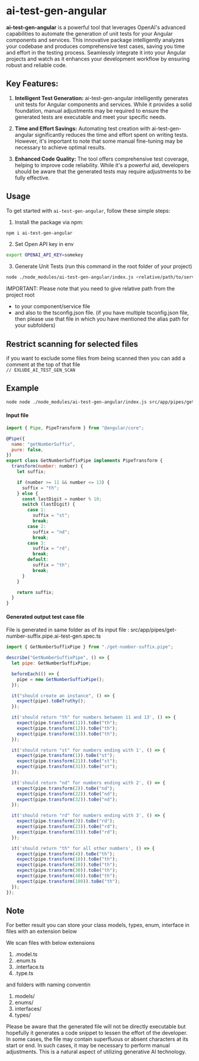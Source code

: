 # ai-test-gen-angular

**ai-test-gen-angular** is a powerful tool that leverages OpenAI's advanced capabilities to automate the generation of unit tests for your Angular components and services. This innovative package intelligently analyzes your codebase and produces comprehensive test cases, saving you time and effort in the testing process. Seamlessly integrate it into your Angular projects and watch as it enhances your development workflow by ensuring robust and reliable code.

## Key Features:

1. **Intelligent Test Generation:**
   ai-test-gen-angular intelligently generates unit tests for Angular components and services. While it provides a solid foundation, manual adjustments may be required to ensure the generated tests are executable and meet your specific needs.

2. **Time and Effort Savings:**
   Automating test creation with ai-test-gen-angular significantly reduces the time and effort spent on writing tests. However, it's important to note that some manual fine-tuning may be necessary to achieve optimal results.

3. **Enhanced Code Quality:**
   The tool offers comprehensive test coverage, helping to improve code reliability. While it's a powerful aid, developers should be aware that the generated tests may require adjustments to be fully effective.

## Usage

To get started with `ai-test-gen-angular`, follow these simple steps:

1. Install the package via npm:

```bash
npm i ai-test-gen-angular
```

2. Set Open API key in env

```bash
export OPENAI_API_KEY=somekey
```

3. Generate Unit Tests (run this command in the root folder of your project)

```bash
node ./node_modules/ai-test-gen-angular/index.js <relative/path/to/service/or/somecomponent.component.ts> <relative/path/to/tsconfig.json>
```

IMPORTANT:
Please note that you need to give relative path from the project root

- to your component/service file
- and also to the tsconfig.json file. (if you have multiple tsconfig.json file, then please use that file in which you have mentioned the alias path for your subfolders)

## Restrict scanning for selected files

if you want to exclude some files from being scanned then you can add a comment at the top of that file  
`// EXLUDE_AI_TEST_GEN_SCAN `

## Example

```bash
node node ./node_modules/ai-test-gen-angular/index.js src/app/pipes/get-number-suffix.pipe.ts ./tsconfig.base.json
```

#### Input file

```javascript
import { Pipe, PipeTransform } from "@angular/core";

@Pipe({
  name: "getNumberSuffix",
  pure: false,
})
export class GetNumberSuffixPipe implements PipeTransform {
  transform(number: number) {
    let suffix;

    if (number >= 11 && number <= 13) {
      suffix = "th";
    } else {
      const lastDigit = number % 10;
      switch (lastDigit) {
        case 1:
          suffix = "st";
          break;
        case 2:
          suffix = "nd";
          break;
        case 3:
          suffix = "rd";
          break;
        default:
          suffix = "th";
          break;
      }
    }

    return suffix;
  }
}
```

#### Generated output test case file

File is generated in same folder as of its input file : src/app/pipes/get-number-suffix.pipe.ai-test-gen.spec.ts

```javascript
import { GetNumberSuffixPipe } from "./get-number-suffix.pipe";

describe("GetNumberSuffixPipe", () => {
  let pipe: GetNumberSuffixPipe;

  beforeEach(() => {
    pipe = new GetNumberSuffixPipe();
  });

  it("should create an instance", () => {
    expect(pipe).toBeTruthy();
  });

  it('should return "th" for numbers between 11 and 13', () => {
    expect(pipe.transform(11)).toBe("th");
    expect(pipe.transform(12)).toBe("th");
    expect(pipe.transform(13)).toBe("th");
  });

  it('should return "st" for numbers ending with 1', () => {
    expect(pipe.transform(1)).toBe("st");
    expect(pipe.transform(21)).toBe("st");
    expect(pipe.transform(31)).toBe("st");
  });

  it('should return "nd" for numbers ending with 2', () => {
    expect(pipe.transform(2)).toBe("nd");
    expect(pipe.transform(22)).toBe("nd");
    expect(pipe.transform(32)).toBe("nd");
  });

  it('should return "rd" for numbers ending with 3', () => {
    expect(pipe.transform(3)).toBe("rd");
    expect(pipe.transform(23)).toBe("rd");
    expect(pipe.transform(33)).toBe("rd");
  });

  it('should return "th" for all other numbers', () => {
    expect(pipe.transform(4)).toBe("th");
    expect(pipe.transform(10)).toBe("th");
    expect(pipe.transform(20)).toBe("th");
    expect(pipe.transform(30)).toBe("th");
    expect(pipe.transform(40)).toBe("th");
    expect(pipe.transform(100)).toBe("th");
  });
});
```

## Note

For better result you can store your class models, types, enum, interface in files with an extension below

We scan files with below extensions

1. .model.ts
2. .enum.ts
3. .interface.ts
4. .type.ts

and folders with naming conventin

1. models/
2. enums/
3. interfaces/
4. types/

Please be aware that the generated file will not be directly executable but hopefully it generates a code snippet to lessen the effort of the developer. In some cases, the file may contain superfluous or absent characters at its start or end. In such cases, it may be necessary to perform manual adjustments. This is a natural aspect of utilizing generative AI technology.
